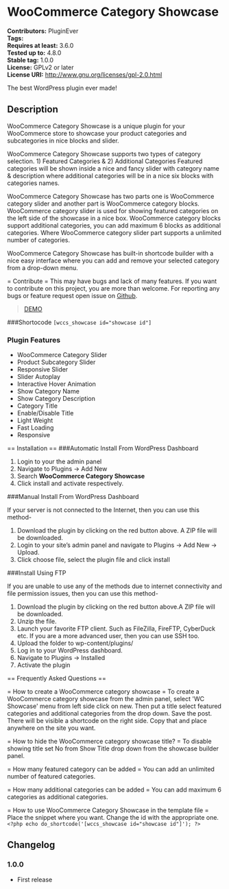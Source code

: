 # WooCommerce Category Showcase #
**Contributors:**      PluginEver  
**Tags:**  
**Requires at least:** 3.6.0  
**Tested up to:**      4.8.0  
**Stable tag:**        1.0.0  
**License:**           GPLv2 or later  
**License URI:**       http://www.gnu.org/licenses/gpl-2.0.html  

The best WordPress plugin ever made!

## Description ##
WooCommerce Category Showcase is a unique plugin for your WooCommerce store to showcase your product categories and subcategories in nice blocks and slider.

WooCommerce Category Showcase supports two types of category selection. 1) Featured Categories & 2) Additional Categories
Featured categories will be shown inside a nice and fancy slider with category name & description where additional categories will be in a nice six blocks with
categories names.

WooCommerce Category Showcase has two parts one is WooCommerce category slider and another part is WooCommerce category blocks. WooCommerce category slider is used for
showing featured categories on the left side of the showcase in a nice box. WooCommerce category blocks support additional categories, you can add maximum 6 blocks as
additional categories. Where WooCommerce category slider part supports a unlimited number of categories.

WooCommerce Category Showcase has built-in shortcode builder with a nice easy interface where you can add and remove your selected category from a drop-down menu.

= Contribute =
This may have bugs and lack of many features. If you want to contribute on this project, you are more than welcome. For reporting any bugs or feature request open issue on [Github](https://github.com/pluginever/wc-category-showcase).

>[DEMO](http://www.demo.pluginever.com/woocommerce-category-showcase-demo/)

###Shortocode
`[wccs_showcase id="showcase id"]`

### Plugin Features
* WooCommerce Category Slider
* Product Subcategory Slider
* Responsive Slider
* Slider Autoplay
* Interactive Hover Animation
* Show Category Name
* Show Category Description
* Category Title
* Enable/Disable Title
* Light Weight
* Fast Loading
* Responsive

== Installation ==
###Automatic Install From WordPress Dashboard

1. Login to your the admin panel
2. Navigate to Plugins -> Add New
3. Search **WooCommerce Category Showcase**
4. Click install and activate respectively.

###Manual Install From WordPress Dashboard

If your server is not connected to the Internet, then you can use this method-

1. Download the plugin by clicking on the red button above. A ZIP file will be downloaded.
2. Login to your site’s admin panel and navigate to Plugins -> Add New -> Upload.
3. Click choose file, select the plugin file and click install

###Install Using FTP

If you are unable to use any of the methods due to internet connectivity and file permission issues, then you can use this method-

1. Download the plugin by clicking on the red button above.A ZIP file will be downloaded.
2. Unzip the file.
3. Launch your favorite FTP client. Such as FileZilla, FireFTP, CyberDuck etc. If you are a more advanced user, then you can use SSH too.
4. Upload the folder to wp-content/plugins/
5. Log in to your WordPress dashboard.
6. Navigate to Plugins -> Installed
7. Activate the plugin

== Frequently Asked Questions ==

= How to create a WooCommerce category showcase =
To create a WooCommerce category showcase from the admin panel, select 'WC Showcase' menu from left side click on new. Then put a title select featured categories and additional categories from the drop down. Save the post.
There will be visible a shortcode on the right side. Copy that and place anywhere on the site you want.

= How to hide the WooCommerce category showcase title? =
To disable showing title set No from Show Title drop down from the showcase builder panel.

= How many featured category can be added =
You can add an unlimited number of featured categories.

= How many additional categories can be added =
You can add maximum 6 categories as additional categories.

= How to use WooCommerce Category Showcase in the template file =
Place the snippet where you want. Change the id with the appropriate one.
`<?php echo do_shortcode('[wccs_showcase id="showcase id"]'); ?>`
## Changelog ##

### 1.0.0 ###
* First release
